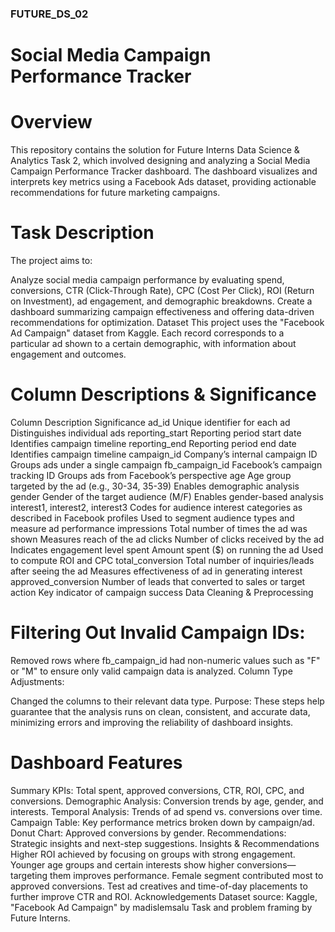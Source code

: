 ### FUTURE_DS_02
# Social Media Campaign Performance Tracker
# Overview
This repository contains the solution for Future Interns Data Science & Analytics Task 2, which involved designing and analyzing a Social Media Campaign Performance Tracker dashboard. The dashboard visualizes and interprets key metrics using a Facebook Ads dataset, providing actionable recommendations for future marketing campaigns.

# Task Description
The project aims to:

Analyze social media campaign performance by evaluating spend, conversions, CTR (Click-Through Rate), CPC (Cost Per Click), ROI (Return on Investment), ad engagement, and demographic breakdowns.
Create a dashboard summarizing campaign effectiveness and offering data-driven recommendations for optimization.
Dataset
This project uses the "Facebook Ad Campaign" dataset from Kaggle. Each record corresponds to a particular ad shown to a certain demographic, with information about engagement and outcomes.

# Column Descriptions & Significance
Column	Description	Significance
ad_id	Unique identifier for each ad	Distinguishes individual ads
reporting_start	Reporting period start date	Identifies campaign timeline
reporting_end	Reporting period end date	Identifies campaign timeline
campaign_id	Company’s internal campaign ID	Groups ads under a single campaign
fb_campaign_id	Facebook’s campaign tracking ID	Groups ads from Facebook’s perspective
age	Age group targeted by the ad (e.g., 30-34, 35-39)	Enables demographic analysis
gender	Gender of the target audience (M/F)	Enables gender-based analysis
interest1, interest2, interest3	Codes for audience interest categories as described in Facebook profiles	Used to segment audience types and measure ad performance
impressions	Total number of times the ad was shown	Measures reach of the ad
clicks	Number of clicks received by the ad	Indicates engagement level
spent	Amount spent ($) on running the ad	Used to compute ROI and CPC
total_conversion	Total number of inquiries/leads after seeing the ad	Measures effectiveness of ad in generating interest
approved_conversion	Number of leads that converted to sales or target action	Key indicator of campaign success
Data Cleaning & Preprocessing


# Filtering Out Invalid Campaign IDs:

Removed rows where fb_campaign_id had non-numeric values such as "F" or "M" to ensure only valid campaign data is analyzed.
Column Type Adjustments:

Changed the columns to their relevant data type.
Purpose:
These steps help guarantee that the analysis runs on clean, consistent, and accurate data, minimizing errors and improving the reliability of dashboard insights.

# Dashboard Features
Summary KPIs: Total spent, approved conversions, CTR, ROI, CPC, and conversions.
Demographic Analysis: Conversion trends by age, gender, and interests.
Temporal Analysis: Trends of ad spend vs. conversions over time.
Campaign Table: Key performance metrics broken down by campaign/ad.
Donut Chart: Approved conversions by gender.
Recommendations: Strategic insights and next-step suggestions.
Insights & Recommendations
Higher ROI achieved by focusing on groups with strong engagement.
Younger age groups and certain interests show higher conversions—targeting them improves performance.
Female segment contributed most to approved conversions.
Test ad creatives and time-of-day placements to further improve CTR and ROI.
Acknowledgements
Dataset source: Kaggle, "Facebook Ad Campaign" by madislemsalu
Task and problem framing by Future Interns.
